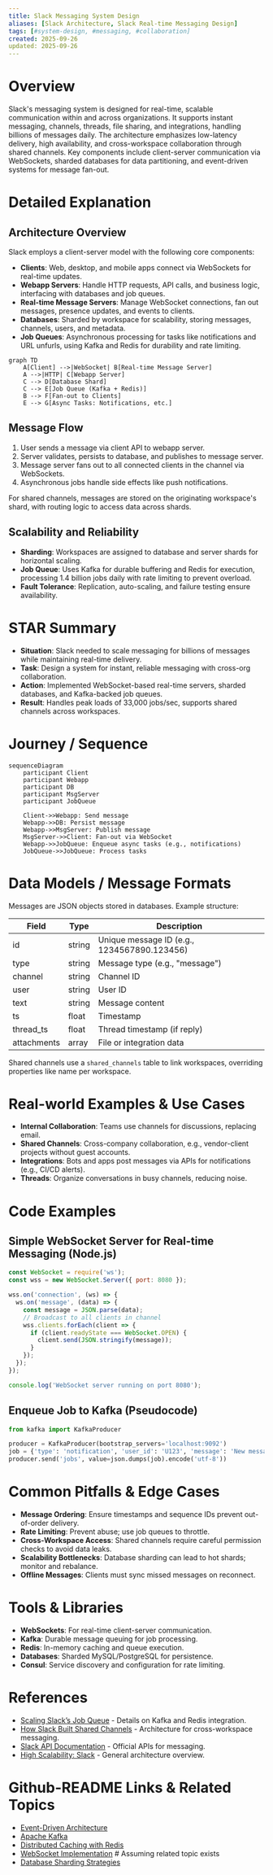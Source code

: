 ```yaml
---
title: Slack Messaging System Design
aliases: [Slack Architecture, Slack Real-time Messaging Design]
tags: [#system-design, #messaging, #collaboration]
created: 2025-09-26
updated: 2025-09-26
---
```


# Overview

Slack's messaging system is designed for real-time, scalable communication within and across organizations. It supports instant messaging, channels, threads, file sharing, and integrations, handling billions of messages daily. The architecture emphasizes low-latency delivery, high availability, and cross-workspace collaboration through shared channels. Key components include client-server communication via WebSockets, sharded databases for data partitioning, and event-driven systems for message fan-out.

# Detailed Explanation

## Architecture Overview

Slack employs a client-server model with the following core components:

- **Clients**: Web, desktop, and mobile apps connect via WebSockets for real-time updates.
- **Webapp Servers**: Handle HTTP requests, API calls, and business logic, interfacing with databases and job queues.
- **Real-time Message Servers**: Manage WebSocket connections, fan out messages, presence updates, and events to clients.
- **Databases**: Sharded by workspace for scalability, storing messages, channels, users, and metadata.
- **Job Queues**: Asynchronous processing for tasks like notifications and URL unfurls, using Kafka and Redis for durability and rate limiting.

```mermaid
graph TD
    A[Client] -->|WebSocket| B[Real-time Message Server]
    A -->|HTTP| C[Webapp Server]
    C --> D[Database Shard]
    C --> E[Job Queue (Kafka + Redis)]
    B --> F[Fan-out to Clients]
    E --> G[Async Tasks: Notifications, etc.]
```

## Message Flow

1. User sends a message via client API to webapp server.
2. Server validates, persists to database, and publishes to message server.
3. Message server fans out to all connected clients in the channel via WebSockets.
4. Asynchronous jobs handle side effects like push notifications.

For shared channels, messages are stored on the originating workspace's shard, with routing logic to access data across shards.

## Scalability and Reliability

- **Sharding**: Workspaces are assigned to database and server shards for horizontal scaling.
- **Job Queue**: Uses Kafka for durable buffering and Redis for execution, processing 1.4 billion jobs daily with rate limiting to prevent overload.
- **Fault Tolerance**: Replication, auto-scaling, and failure testing ensure availability.

# STAR Summary

- **Situation**: Slack needed to scale messaging for billions of messages while maintaining real-time delivery.
- **Task**: Design a system for instant, reliable messaging with cross-org collaboration.
- **Action**: Implemented WebSocket-based real-time servers, sharded databases, and Kafka-backed job queues.
- **Result**: Handles peak loads of 33,000 jobs/sec, supports shared channels across workspaces.

# Journey / Sequence

```mermaid
sequenceDiagram
    participant Client
    participant Webapp
    participant DB
    participant MsgServer
    participant JobQueue

    Client->>Webapp: Send message
    Webapp->>DB: Persist message
    Webapp->>MsgServer: Publish message
    MsgServer->>Client: Fan-out via WebSocket
    Webapp->>JobQueue: Enqueue async tasks (e.g., notifications)
    JobQueue->>JobQueue: Process tasks
```

# Data Models / Message Formats

Messages are JSON objects stored in databases. Example structure:

| Field | Type | Description |
|-------|------|-------------|
| id | string | Unique message ID (e.g., 1234567890.123456) |
| type | string | Message type (e.g., "message") |
| channel | string | Channel ID |
| user | string | User ID |
| text | string | Message content |
| ts | float | Timestamp |
| thread_ts | float | Thread timestamp (if reply) |
| attachments | array | File or integration data |

Shared channels use a `shared_channels` table to link workspaces, overriding properties like name per workspace.

# Real-world Examples & Use Cases

- **Internal Collaboration**: Teams use channels for discussions, replacing email.
- **Shared Channels**: Cross-company collaboration, e.g., vendor-client projects without guest accounts.
- **Integrations**: Bots and apps post messages via APIs for notifications (e.g., CI/CD alerts).
- **Threads**: Organize conversations in busy channels, reducing noise.

# Code Examples

## Simple WebSocket Server for Real-time Messaging (Node.js)

```javascript
const WebSocket = require('ws');
const wss = new WebSocket.Server({ port: 8080 });

wss.on('connection', (ws) => {
  ws.on('message', (data) => {
    const message = JSON.parse(data);
    // Broadcast to all clients in channel
    wss.clients.forEach(client => {
      if (client.readyState === WebSocket.OPEN) {
        client.send(JSON.stringify(message));
      }
    });
  });
});

console.log('WebSocket server running on port 8080');
```

## Enqueue Job to Kafka (Pseudocode)

```python
from kafka import KafkaProducer

producer = KafkaProducer(bootstrap_servers='localhost:9092')
job = {'type': 'notification', 'user_id': 'U123', 'message': 'New message'}
producer.send('jobs', value=json.dumps(job).encode('utf-8'))
```

# Common Pitfalls & Edge Cases

- **Message Ordering**: Ensure timestamps and sequence IDs prevent out-of-order delivery.
- **Rate Limiting**: Prevent abuse; use job queues to throttle.
- **Cross-Workspace Access**: Shared channels require careful permission checks to avoid data leaks.
- **Scalability Bottlenecks**: Database sharding can lead to hot shards; monitor and rebalance.
- **Offline Messages**: Clients must sync missed messages on reconnect.

# Tools & Libraries

- **WebSockets**: For real-time client-server communication.
- **Kafka**: Durable message queuing for job processing.
- **Redis**: In-memory caching and queue execution.
- **Databases**: Sharded MySQL/PostgreSQL for persistence.
- **Consul**: Service discovery and configuration for rate limiting.

# References

- [Scaling Slack’s Job Queue](https://slack.engineering/scaling-slacks-job-queue/) - Details on Kafka and Redis integration.
- [How Slack Built Shared Channels](https://slack.engineering/how-slack-built-shared-channels/) - Architecture for cross-workspace messaging.
- [Slack API Documentation](https://api.slack.com/) - Official APIs for messaging.
- [High Scalability: Slack](http://highscalability.com/blog/2014/12/15/how-slack-built-their-architecture.html) - General architecture overview.

# Github-README Links & Related Topics

- [Event-Driven Architecture](../event-driven-architecture/)
- [Apache Kafka](../apache-kafka/)
- [Distributed Caching with Redis](../distributed-caching-with-redis/)
- [WebSocket Implementation](../websocket-implementation/)  # Assuming related topic exists
- [Database Sharding Strategies](../database-sharding-strategies/)